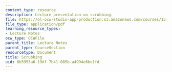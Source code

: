 ```yaml
---
content_type: resource
description: Lecture presentation on scrubbing.
file: https://ol-ocw-studio-app-production.s3.amazonaws.com/courses/15-821-listening-to-the-customer-fall-2002/8b5953a619df7b41085ba4994e6be1fd_scrubbing20class20slides.pdf
file_type: application/pdf
learning_resource_types:
- Lecture Notes
ocw_type: OCWFile
parent_title: Lecture Notes
parent_type: CourseSection
resourcetype: Document
title: Scrubbing
uid: 8b5953a6-19df-7b41-085b-a4994e6be1fd
---
```

